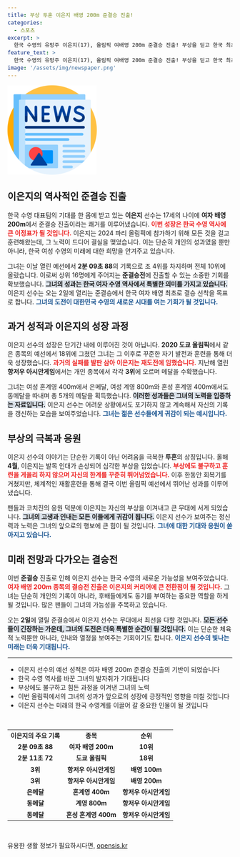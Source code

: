 ```yaml
---
title: 부상 투혼 이은지 배영 200m 준결승 진출!
categories:
  - 스포츠
excerpt: >
  한국 수영의 유망주 이은지(17), 올림픽 여배영 200m 준결승 진출! 부상을 딛고 한국 최초의 역사적인 순간을 만들어내며 결승에 도전한다. 기대되는 그의 행보를 함께 응원하세요!
feature_text: >
  한국 수영의 유망주 이은지(17), 올림픽 여배영 200m 준결승 진출! 부상을 딛고 한국 최초의 역사적인 순간을 만들어내며 결승에 도전한다. 기대되는 그의 행보를 함께 응원하세요!
image: '/assets/img/newspaper.png'
---
```


<p><img src="/assets/img/newspaper.png" alt="kimp 속보" /></p>

<h2 data-ke-size="size26">이은지의 역사적인 준결승 진출</h2>

<p data-ke-size="size16">한국 수영 대표팀의 기대를 한 몸에 받고 있는 <b>이은지</b> 선수는 17세의 나이에 <b>여자 배영 200m</b>에서 준결승 진출이라는 쾌거를 이루어냈습니다. <b><span style="color: #ee2323;">이번 성장은 한국 수영 역사에 큰 이정표가 될 것입니다.</span></b> 이은지는 2024 파리 올림픽에 참가하기 위해 모든 것을 걸고 훈련해왔는데, 그 노력이 드디어 결실을 맺었습니다. 이는 단순히 개인의 성과였을 뿐만 아니라, 한국 여성 수영의 미래에 대한 희망을 안겨주고 있습니다.</p>

<p data-ke-size="size16">그녀는 이날 열린 예선에서 <b>2분 09초 88</b>의 기록으로 조 4위를 차지하며 전체 10위에 올랐습니다. 이로써 상위 16명에게 주어지는 <b>준결승전</b>에 진출할 수 있는 소중한 기회를 확보했습니다. <b><span style="background-color: #21538527;">그녀의 성과는 한국 여자 수영 역사에서 특별한 의미를 가지고 있습니다.</span></b> 이은지 선수는 오는 2일에 열리는 준결승에서 한국 여자 배영 최초로 결승 선착을 목표로 합니다. <b><span style="color: #1a5490;">그녀의 도전이 대한민국 수영의 새로운 시대를 여는 기회가 될 것입니다.</span></b></p>

<h2 data-ke-size="size26">과거 성적과 이은지의 성장 과정</h2>

<p data-ke-size="size16">이은지 선수의 성장은 단기간 내에 이루어진 것이 아닙니다. <b>2020 도쿄 올림픽</b>에서 같은 종목의 예선에서 18위에 그쳤던 그녀는 그 이후로 꾸준한 자기 발전과 훈련을 통해 더욱 성장했습니다. <b><span style="color: #ee2323;">과거의 실패를 발판 삼아 이은지는 재도전에 임했습니다.</span></b> 지난해 열린 <b>항저우 아시안게임</b>에서는 개인 종목에서 각각 <b>3위</b>에 오르며 메달을 수확했습니다.</p>

<p data-ke-size="size16">그녀는 여성 혼계영 400m에서 은메달, 여성 계영 800m와 혼성 혼계영 400m에서도 동메달을 따내며 총 5개의 메달을 획득했습니다. <b><span style="background-color: #21538527;">이러한 성과들은 그녀의 노력을 입증하는 자료입니다.</span></b> 이은지 선수는 어려운 상황에서도 포기하지 않고 계속해서 자신의 기록을 갱신하는 모습을 보여주었습니다. <b><span style="color: #1a5490;">그녀는 젊은 선수들에게 귀감이 되는 예시입니다.</span></b></p>

<h2 data-ke-size="size26">부상의 극복과 응원</h2>

<p data-ke-size="size16">이은지 선수의 이야기는 단순한 기록이 아닌 어려움을 극복한 <b>투혼</b>의 상징입니다. 올해 <b>4월</b>, 이은지는 발목 인대가 손상되어 심각한 부상을 입었습니다. <b><span style="color: #ee2323;">부상에도 불구하고 훈련을 게을리 하지 않으며 자신의 한계를 꾸준히 뛰어넘었습니다.</span></b> 이후 한동안 회복기를 거쳤지만, 체계적인 재활훈련을 통해 결국 이번 올림픽 예선에서 뛰어난 성과를 이루어냈습니다.</p>

<p data-ke-size="size16">팬들과 코치진의 응원 덕분에 이은지는 자신의 부상을 이겨내고 큰 무대에 서게 되었습니다. <b><span style="background-color: #21538527;">그녀의 고생과 인내는 모든 이들에게 귀감이 됩니다.</span></b> 이은지 선수가 보여주는 정신력과 노력은 그녀의 앞으로의 행보에 큰 힘이 될 것입니다. <b><span style="color: #1a5490;">그녀에 대한 기대와 응원이 쏟아지고 있습니다.</span></b></p>

<h2 data-ke-size="size26">미래 전망과 다가오는 결승전</h2>

<p data-ke-size="size16">이번 <b>준결승</b> 진출로 인해 이은지 선수는 한국 수영의 새로운 가능성을 보여주었습니다. <b><span style="color: #ee2323;">여자 배영 200m 종목의 결승전 진출은 이은지의 커리어에 큰 전환점이 될 것입니다.</span></b> 그녀는 단순히 개인의 기록이 아니라, 후배들에게도 동기를 부여하는 중요한 역할을 하게 될 것입니다. 많은 팬들이 그녀의 가능성을 주목하고 있습니다.</p>

<p data-ke-size="size16">오는 <b>2일</b>에 열릴 준결승에서 이은지 선수는 무대에서 최선을 다할 것입니다. <b><span style="background-color: #21538527;">모든 선수들이 긴장하는 가운데, 그녀의 도전은 더욱 특별한 순간이 될 것입니다.</span></b> 이는 단순한 체육적 노력뿐만 아니라, 인내와 열정을 보여주는 기회이기도 합니다. <b><span style="color: #1a5490;">이은지 선수의 빛나는 미래는 더욱 기대됩니다.</span></b></p>

<hr style="border: 1px solid #ccc;">

<ul>
<li>이은지 선수의 예선 성적은 여자 배영 200m 준결승 진출의 기반이 되었습니다</li> 
<li>한국 수영 역사를 바꾼 그녀의 발자취가 기대됩니다</li>
<li>부상에도 불구하고 힘든 과정을 이겨낸 그녀의 노력</li>
<li>이번 올림픽에서의 그녀의 성과가 앞으로의 성장에 긍정적인 영향을 미칠 것입니다</li>
<li>이은지 선수는 미래의 한국 수영계를 이끌어 갈 중요한 인물이 될 것입니다</li>
</ul>

<p data-ke-size="size16">&nbsp;</p>

<table>
<tr>
<td style="text-align: center; height: 17px;"><b>이은지의 주요 기록</b></td>
<td style="text-align: center; height: 17px;"><b>종목</b></td>
<td style="text-align: center; height: 17px;"><b>순위</b></td>
</tr>
<tr>
<td style="text-align: center; height: 17px;"><b>2분 09초 88</b></td>
<td style="text-align: center; height: 17px;"><b>여자 배영 200m</b></td>
<td style="text-align: center; height: 17px;"><b>10위</b></td>
</tr>
<tr>
<td style="text-align: center; height: 17px;"><b>2분 11초 72</b></td>
<td style="text-align: center; height: 17px;"><b>도쿄 올림픽</b></td>
<td style="text-align: center; height: 17px;"><b>18위</b></td>
</tr>
<tr>
<td style="text-align: center; height: 17px;"><b>3위</b></td>
<td style="text-align: center; height: 17px;"><b>항저우 아시안게임</b></td>
<td style="text-align: center; height: 17px;"><b>배영 100m</b></td>
</tr>
<tr>
<td style="text-align: center; height: 17px;"><b>3위</b></td>
<td style="text-align: center; height: 17px;"><b>항저우 아시안게임</b></td>
<td style="text-align: center; height: 17px;"><b>배영 200m</b></td>
</tr>
<tr>
<td style="text-align: center; height: 17px;"><b>은메달</b></td>
<td style="text-align: center; height: 17px;"><b>혼계영 400m</b></td>
<td style="text-align: center; height: 17px;"><b>항저우 아시안게임</b></td>
</tr>
<tr>
<td style="text-align: center; height: 17px;"><b>동메달</b></td>
<td style="text-align: center; height: 17px;"><b>계영 800m</b></td>
<td style="text-align: center; height: 17px;"><b>항저우 아시안게임</b></td>
</tr>
<tr>
<td style="text-align: center; height: 17px;"><b>동메달</b></td>
<td style="text-align: center; height: 17px;"><b>혼성 혼계영 400m</b></td>
<td style="text-align: center; height: 17px;"><b>항저우 아시안게임</b></td>
</tr>
</table>

<p data-ke-size="size16">&nbsp;</p>
유용한 생활 정보가 필요하시다면, <a href="https://opensis.kr" rel="dofollow">opensis.kr</a>


